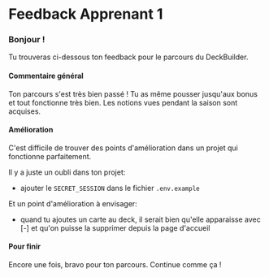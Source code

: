 # Feedback Apprenant 1

### Bonjour ! 

Tu trouveras ci-dessous ton feedback pour le parcours du DeckBuilder.

#### Commentaire général

Ton parcours s'est très bien passé ! Tu as même pousser jusqu'aux bonus et tout fonctionne très bien. Les notions vues pendant la saison sont acquises.

#### Amélioration

C'est difficile de trouver des points d'amélioration dans un projet qui fonctionne parfaitement. 

Il y a juste un oubli dans ton projet:
* ajouter le `SECRET_SESSION` dans le fichier `.env.example`


Et un point d'amélioration à envisager:
* quand tu ajoutes un carte au deck, il serait bien qu'elle apparaisse avec [-] et qu'on puisse la supprimer depuis la page d'accueil 

#### Pour finir

Encore une fois, bravo pour ton parcours. Continue comme ça ! 